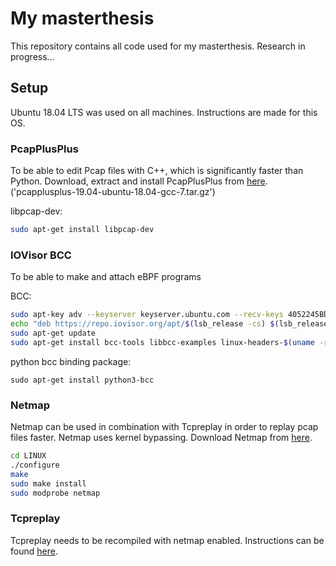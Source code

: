 # My masterthesis

This repository contains all code used for my masterthesis. Research in progress...

## Setup
Ubuntu 18.04 LTS was used on all machines. Instructions are made for this OS.

### PcapPlusPlus
To be able to edit Pcap files with C++, which is significantly faster than Python.
Download, extract and install PcapPlusPlus from [here](https://github.com/seladb/PcapPlusPlus/releases/tag/v19.04). ('pcapplusplus-19.04-ubuntu-18.04-gcc-7.tar.gz')

libpcap-dev:
```bash
sudo apt-get install libpcap-dev
```

### IOVisor BCC
To be able to make and attach eBPF programs

BCC:
```bash
sudo apt-key adv --keyserver keyserver.ubuntu.com --recv-keys 4052245BD4284CDD
echo "deb https://repo.iovisor.org/apt/$(lsb_release -cs) $(lsb_release -cs) main" | sudo tee /etc/apt/sources.list.d/iovisor.list
sudo apt-get update
sudo apt-get install bcc-tools libbcc-examples linux-headers-$(uname -r)
```

python bcc binding package:
```
sudo apt-get install python3-bcc
```


### Netmap
Netmap can be used in combination with Tcpreplay in order to replay pcap files faster. Netmap uses kernel bypassing.
Download Netmap from [here](https://github.com/luigirizzo/netmap).

```bash
cd LINUX
./configure
make
sudo make install
sudo modprobe netmap
```

### Tcpreplay
Tcpreplay needs to be recompiled with netmap enabled. Instructions can be found [here](https://tcpreplay.appneta.com/wiki/installation.html).
